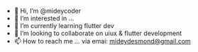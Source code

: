 - 👋 Hi, I’m @mideycoder
- 👀 I’m interested in ...
- 🌱 I’m currently learning flutter dev
- 💞️ I’m looking to collaborate on uiux & flutter development
- 📫 How to reach me ... via emai: mideydesmond@gmail.com

<!---
mideycoder/mideycoder is a ✨ special ✨ repository because its `README.md` (this file) appears on your GitHub profile.
You can click the Preview link to take a look at your changes.
--->
